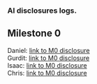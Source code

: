 ### AI disclosures logs.

## Milestone 0
Daniel: [link to M0 disclosure](M0/M0_AI_Declaration_Daniel_Erickson_301562823.pdf) <br>
Gurdit: [link to M0 disclosure]() <br>
Isaac: [link to M0 disclosure](M0/M0_AI_Declaration_Isaac_Jones_301606209.pdf) <br>
Chris: [link to M0 disclosure](M0/M0_AI_Declaration_Man_Pok_Leung_301561885.pdf) <br>
